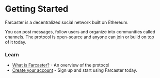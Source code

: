 # Getting Started

Farcaster is a decentralized social network built on Ethereum. 

You can post messages, follow users and organize into communities called channels. The protocol is open-source and anyone can join or build on top of it today. 


### Learn 

- [What is Farcaster?](/learn/what-is-farcaster/overview.md) - An overview of the protocol
- [Create your account](./create-account.md) - Sign up and start using Farcaster today. 
